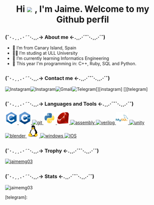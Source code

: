 # <h1 align="center">Hi  <img src="https://i.imgur.com/csn2hC2.gif" width=25px style="display: inline-block"></img>, I'm Jaime. Welcome to my Github perfil </h1>

## <h3 align="left">(¯`·.¸¸.·´¯`·.¸¸.-> About me <-.¸¸.·´¯`·.¸¸.·´¯)</h3>

- 🌴 I’m from Canary Island, Spain 
- 👨‍💻 I’m studing at ULL University
- 🌱 I’m currently learning Informatics Engineering
- 🧩 This year I'm programming in: C++, Ruby, SQL and Python.
  
## <h3 align="left">(¯`·.¸¸.·´¯`·.¸¸.-> Contact me <-.¸¸.·´¯`·.¸¸.·´¯)</h3>

[<img align="left" alt="Instagram" src="https://img.shields.io/badge/Instagram-E4405F?style=for-the-badge&logo=instagram&logoColor=white" />][discord]
[<img align="left" alt="Instagram" src="https://img.shields.io/badge/Instagram-E4405F?style=for-the-badge&logo=instagram&logoColor=white" />][instagram]
[<img align="left" alt="Gmail" src="https://img.shields.io/badge/Gmail-D14836?style=for-the-badge&logo=gmail&logoColor=white" />][gmail]
[<img align="left" alt="Telegram" src="https://img.shields.io/badge/Telegram-2CA5E0?style=for-the-badge&logo=telegram&logoColor=white" />][telegram]

## <h3 align="left">(¯`·.¸¸.·´¯`·.¸¸.-> Languages and Tools  <-.¸¸.·´¯`·.¸¸.·´¯)</h3>
  
<p align="left"> <a href="https://www.cprogramming.com/" target="_blank" rel="noreferrer"> <img src="https://raw.githubusercontent.com/devicons/devicon/master/icons/c/c-original.svg" alt="c" width="40" height="40"/> </a> <a href="https://www.w3schools.com/cpp/" target="_blank" rel="noreferrer"> <img src="https://raw.githubusercontent.com/devicons/devicon/master/icons/cplusplus/cplusplus-original.svg" alt="cplusplus" width="40" height="40"/> </a> <a href="https://git-scm.com/" target="_blank" rel="noreferrer"> <img src="https://www.vectorlogo.zone/logos/git-scm/git-scm-icon.svg" alt="git" width="40" height="40"/> </a>
<a href="https://www.python.org" target="_blank" rel="noreferrer"> <img src="https://raw.githubusercontent.com/devicons/devicon/master/icons/python/python-original.svg" alt="python" width="40" height="40"/> </a> 
<a href="https://www.ruby-lang.org/en/" target="_blank" rel="noreferrer"> <img src="https://raw.githubusercontent.com/devicons/devicon/master/icons/ruby/ruby-original.svg" alt="ruby" width="40" height="40"/> </a>
<a href="https://en.wikipedia.org/wiki/Assembly_language" target="_blank" rel="noreferrer"> <img src="https://user-images.githubusercontent.com/103866722/177873824-ac727cae-29d5-406d-87de-93bb2bf21f02.png" alt="assembly" width="40" height="40"/> </a> 
<a href="http://digital.unex.es/wiki/doku.php?id=pub:vlog" target="_blank" rel="noreferrer"> <img src="https://cdn.icon-icons.com/icons2/2107/PNG/512/file_type_verilog_icon_130092.png" alt="verilog" width="40" height="40"/> </a>
<a href="https://www.mysql.com/" target="_blank" rel="noreferrer"> <img src="https://raw.githubusercontent.com/devicons/devicon/master/icons/mysql/mysql-original-wordmark.svg" alt="mysql" width="40" height="40"/> </a> 
<a href="https://unity.com/" target="_blank" rel="noreferrer"> <img src="https://www.vectorlogo.zone/logos/unity3d/unity3d-icon.svg" alt="unity" width="40" height="40"/> </a> 
<a href="https://es.wikipedia.org/wiki/Blender" target="_blank" rel="noreferrer"> <img src="https://upload.wikimedia.org/wikipedia/commons/0/0c/Blender_logo_no_text.svg" alt="blender" width="40" height="40"/> </a>
<a href="https://www.linux.org/" target="_blank" rel="noreferrer"> <img src="https://raw.githubusercontent.com/devicons/devicon/master/icons/linux/linux-original.svg" alt="linux" width="40" height="40"/> </a> <a href="https://es.wikipedia.org/wiki/Microsoft_Windows" target="_blank" rel="noreferrer"> <img src="https://upload.wikimedia.org/wikipedia/commons/8/87/Windows_logo_-_2021.svg" alt="windows" width="40" height="40"/> </a> <a href="https://es.wikipedia.org/wiki/IOS" target="_blank" rel="noreferrer"> <img src="https://upload.wikimedia.org/wikipedia/commons/7/70/Logo_Apple.inc.gif" alt="IOS" width="40" height="40"/> </a>
</p>
  
## <h3 align="left">(¯`·.¸¸.·´¯`·.¸¸.-> Trophy <-.¸¸.·´¯`·.¸¸.·´¯)</h3>

<p align="left"> <a href="https://github.com/ryo-ma/github-profile-trophy"><img src="https://github-profile-trophy.vercel.app/?username=jaimemg03" alt="jaimemg03" /></a> </p>

## <h3 align="left">(¯`·.¸¸.·´¯`·.¸¸.-> Stats <-.¸¸.·´¯`·.¸¸.·´¯)</h3>

<p><img align="center" src="https://github-readme-streak-stats.herokuapp.com/?user=jaimemg03&" alt="jaimemg03" /></p>

[discord]:
[instagram]: 
[gmail]: alu0101476124@ull.edu.es
[telegram]:
